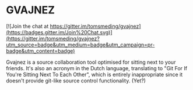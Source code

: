 # GVAJNEZ

[![Join the chat at https://gitter.im/tomsmeding/gvajnez](https://badges.gitter.im/Join%20Chat.svg)](https://gitter.im/tomsmeding/gvajnez?utm_source=badge&utm_medium=badge&utm_campaign=pr-badge&utm_content=badge)

Gvajnez is a source collaboration tool optimised for sitting next to your friends. It's also an acronym in the Dutch language, translating to "Git For If You're Sitting Next To Each Other", which is entirely inappropriate since it doesn't provide git-like source control functionality. (Yet?)
